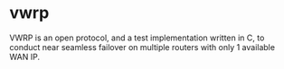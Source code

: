 # vwrp
VWRP is an open protocol, and a test implementation written in C, to conduct near seamless failover on multiple routers with only 1 available WAN IP.
